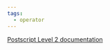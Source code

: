 ```yaml
---
tags:
  - operator
---
```

[Postscript Level 2 documentation](https://hepunx.rl.ac.uk/~adye/psdocs/ref/PSL2m.html#mod)